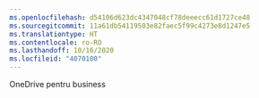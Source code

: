 ```yaml
---
ms.openlocfilehash: d54106d623dc4347048cf78deeecc61d1727ce48
ms.sourcegitcommit: 11a61db54119503e82faec5f99c4273e8d1247e5
ms.translationtype: HT
ms.contentlocale: ro-RO
ms.lasthandoff: 10/16/2020
ms.locfileid: "4070100"
---
```

OneDrive pentru business
